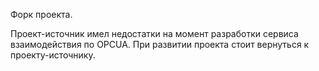 Форк проекта. 

Проект-источник имел недостатки на момент разработки сервиса взаимодействия по OPCUA.
При развитии проекта стоит вернуться к проекту-источнику. 
